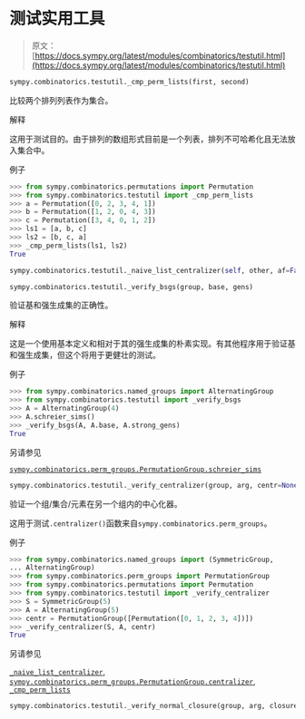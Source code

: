 # 测试实用工具

> 原文：[https://docs.sympy.org/latest/modules/combinatorics/testutil.html](https://docs.sympy.org/latest/modules/combinatorics/testutil.html)

```py
sympy.combinatorics.testutil._cmp_perm_lists(first, second)
```

比较两个排列列表作为集合。

解释

这用于测试目的。由于排列的数组形式目前是一个列表，排列不可哈希化且无法放入集合中。

例子

```py
>>> from sympy.combinatorics.permutations import Permutation
>>> from sympy.combinatorics.testutil import _cmp_perm_lists
>>> a = Permutation([0, 2, 3, 4, 1])
>>> b = Permutation([1, 2, 0, 4, 3])
>>> c = Permutation([3, 4, 0, 1, 2])
>>> ls1 = [a, b, c]
>>> ls2 = [b, c, a]
>>> _cmp_perm_lists(ls1, ls2)
True 
```

```py
sympy.combinatorics.testutil._naive_list_centralizer(self, other, af=False)
```

```py
sympy.combinatorics.testutil._verify_bsgs(group, base, gens)
```

验证基和强生成集的正确性。

解释

这是一个使用基本定义和相对于其的强生成集的朴素实现。有其他程序用于验证基和强生成集，但这个将用于更健壮的测试。

例子

```py
>>> from sympy.combinatorics.named_groups import AlternatingGroup
>>> from sympy.combinatorics.testutil import _verify_bsgs
>>> A = AlternatingGroup(4)
>>> A.schreier_sims()
>>> _verify_bsgs(A, A.base, A.strong_gens)
True 
```

另请参见

[`sympy.combinatorics.perm_groups.PermutationGroup.schreier_sims`](perm_groups.html#sympy.combinatorics.perm_groups.PermutationGroup.schreier_sims "sympy.combinatorics.perm_groups.PermutationGroup.schreier_sims")

```py
sympy.combinatorics.testutil._verify_centralizer(group, arg, centr=None)
```

验证一个组/集合/元素在另一个组内的中心化器。

这用于测试`.centralizer()`函数来自`sympy.combinatorics.perm_groups`。

例子

```py
>>> from sympy.combinatorics.named_groups import (SymmetricGroup,
... AlternatingGroup)
>>> from sympy.combinatorics.perm_groups import PermutationGroup
>>> from sympy.combinatorics.permutations import Permutation
>>> from sympy.combinatorics.testutil import _verify_centralizer
>>> S = SymmetricGroup(5)
>>> A = AlternatingGroup(5)
>>> centr = PermutationGroup([Permutation([0, 1, 2, 3, 4])])
>>> _verify_centralizer(S, A, centr)
True 
```

另请参见

[`_naive_list_centralizer`](#sympy.combinatorics.testutil._naive_list_centralizer "sympy.combinatorics.testutil._naive_list_centralizer"), [`sympy.combinatorics.perm_groups.PermutationGroup.centralizer`](perm_groups.html#sympy.combinatorics.perm_groups.PermutationGroup.centralizer "sympy.combinatorics.perm_groups.PermutationGroup.centralizer"), [`_cmp_perm_lists`](#sympy.combinatorics.testutil._cmp_perm_lists "sympy.combinatorics.testutil._cmp_perm_lists")

```py
sympy.combinatorics.testutil._verify_normal_closure(group, arg, closure=None)
```
